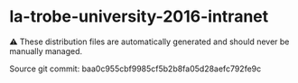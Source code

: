 # la-trobe-university-2016-intranet

:warning: These distribution files are automatically generated and should never be manually managed.

Source git commit: baa0c955cbf9985cf5b2b8fa05d28aefc792fe9c
